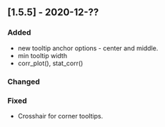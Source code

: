 ## [1.5.5] - 2020-12-??

### Added
 - new tooltip anchor options - center and middle.
 - min tooltip width
 - corr_plot(), stat_corr()

### Changed

 
### Fixed
 - Crosshair for corner tooltips. 
